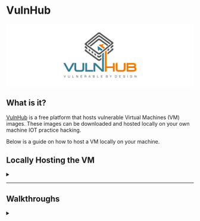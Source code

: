 <H1>VulnHub</H1>
<p></p>
<div align="center">
<img src="https://github.com/Shadow-Admins/Cyber_Club/blob/ea3cf3e76b754f9e3979be6323b2c4e83380db82/Starting_Point/VulnHub/images/vulnhub.png"><br>
</div>
<p></p>
<H2>What is it?</H2>
<p></p>
<a href="https://www.vulnhub.com/" rel="nofollow">VulnHub</a> is a free platform that hosts vulnerable Virtual Machines (VM) images. These images can be downloaded and hosted locally on your own machine IOT practice hacking.
<p></p>
Below is a guide on how to host a VM locally on your machine.
<p></p>
<H2>Locally Hosting the VM</H2>
<details>
    <summary></summary>
<p></p>
The first thing you need to do is download the mrRobot.ova file from <a href="https://www.vulnhub.com/entry/mr-robot-1,151/" rel="nofollow">VulnHub</a> (<a href="https://download.vulnhub.com/mrrobot/mrRobot.ova" rel="nofollow">Download link</a>).
<br>
Now that you have the .ova file you need open it in either <a href="https://www.virtualbox.org/" rel="nofollow">Virtual Box</a> or <a href="https://www.vmware.com/au/products/workstation-player.html" rel="nofollow">VMWare</a>.
<p></p>
<div align="center">
<img src="https://github.com/Shadow-Admins/Cyber_Club/blob/2429ae9e3f58140ed5905513114b710f0153067e/Starting_Point/VulnHub/MrRobot/images/open.png"><br>
</div>
<p></p>
This will then direct you to the import screen, give the VM a name and store it in a folder on your system somewhere.
<p></p>
<div align="center">
<img src="https://github.com/Shadow-Admins/Cyber_Club/blob/2429ae9e3f58140ed5905513114b710f0153067e/Starting_Point/VulnHub/MrRobot/images/import.png"><br>
</div>
<p></p>
This will then import the machine and you will be able to see it on the left hand panel once completed, the last thing you need to do is confirm the network settings. Below you can see that I have highlighted the network setting for the VM, it should be Host-only.
<p></p>
<div align="center">
<img src="https://github.com/Shadow-Admins/Cyber_Club/blob/2429ae9e3f58140ed5905513114b710f0153067e/Starting_Point/VulnHub/MrRobot/images/bridged.png"><br>
</div>
<p></p>
If it isn't set as Host-only you can click on the network which will bring you into network settings as displayed below.
<p></p>
<div align="center">
<img src="https://github.com/Shadow-Admins/Cyber_Club/blob/2429ae9e3f58140ed5905513114b710f0153067e/Starting_Point/VulnHub/MrRobot/images/network.png"><br>
</div>
<p></p>
You can now start your Mr Robot VM and let it run, you don't need to do anything further with it.
<p></p>
<div align="center">
<img src="https://github.com/Shadow-Admins/Cyber_Club/blob/2429ae9e3f58140ed5905513114b710f0153067e/Starting_Point/VulnHub/MrRobot/images/logon.png"><br>
</div>
<p></p>
We now need to make some changes to our penetration VM, looking at the settings we can see that there is only one network adapter that is set to NAT.
<p></p>
<div align="center">
<img src="https://github.com/Shadow-Admins/Cyber_Club/blob/17c7433328d45f62ef541af78f404d6556d848be/Starting_Point/VulnHub/MrRobot/images/penbox.png"><br>
</div>
<p></p>
We can add another adapter though the settings to do this right click on the VM name in the left panel.
<p></p>
<div align="center">
<img src="https://github.com/Shadow-Admins/Cyber_Club/blob/17c7433328d45f62ef541af78f404d6556d848be/Starting_Point/VulnHub/MrRobot/images/settings.png"><br>
</div>
<p></p>
Next we need to add another adapter, to do this we click on add at the bottom of the settings screen.
<p></p>
<div align="center">
<img src="https://github.com/Shadow-Admins/Cyber_Club/blob/17c7433328d45f62ef541af78f404d6556d848be/Starting_Point/VulnHub/MrRobot/images/add.png"><br>
</div>
<p></p>
We then click on Network Adapter then click finish.
<p></p>
<div align="center">
<img src="https://github.com/Shadow-Admins/Cyber_Club/blob/17c7433328d45f62ef541af78f404d6556d848be/Starting_Point/VulnHub/MrRobot/images/networkadapter.png"><br>
</div>
<p></p>
We can see that Network Adapter 2 has been created, we need to click on that adapter and select Host-only followed by ok.
<p></p>
<div align="center">
<img src="https://github.com/Shadow-Admins/Cyber_Club/blob/17c7433328d45f62ef541af78f404d6556d848be/Starting_Point/VulnHub/MrRobot/images/adapter2.png"><br>
</div>
<p></p>
Now that we have done this process we can start our penetration VM and begin the challenge. The reason that I do it this way is so that my penetration VM keeps internet connection and has a direct link to the target VM (mrRobot). If we put both VM's on Host-only our penetration VM would lose internet connectivity. 
<br>
We can confirm that the adapter is working by logging into our penetration VM and running the following command:
<p></p>

```
sudo ifconfig
```

<p></p>
Which returns something like this:
<p></p>

```
❯ sudo ifconfig
eth0: flags=4163<UP,BROADCAST,RUNNING,MULTICAST>  mtu 1500
        inet 192.168.191.129  netmask 255.255.255.0  broadcast 192.168.191.255
        inet6 fe80::11ec:b5d:f22:834f  prefixlen 64  scopeid 0x20<link>
        ether 00:0c:29:df:18:d9  txqueuelen 1000  (Ethernet)
        RX packets 24843  bytes 33147054 (31.6 MiB)
        RX errors 0  dropped 0  overruns 0  frame 0
        TX packets 10896  bytes 920671 (899.0 KiB)
        TX errors 0  dropped 0 overruns 0  carrier 0  collisions 0

eth1: flags=4163<UP,BROADCAST,RUNNING,MULTICAST>  mtu 1500
        inet 192.168.125.134  netmask 255.255.255.0  broadcast 192.168.125.255
        inet6 fe80::744b:c7cf:2382:75d3  prefixlen 64  scopeid 0x20<link>
        ether 00:0c:29:df:18:e3  txqueuelen 1000  (Ethernet)
        RX packets 5  bytes 875 (875.0 B)
        RX errors 0  dropped 0  overruns 0  frame 0
        TX packets 34  bytes 2534 (2.4 KiB)
        TX errors 0  dropped 0 overruns 0  carrier 0  collisions 0

lo: flags=73<UP,LOOPBACK,RUNNING>  mtu 65536
        inet 127.0.0.1  netmask 255.0.0.0
        inet6 ::1  prefixlen 128  scopeid 0x10<host>
        loop  txqueuelen 1000  (Local Loopback)
        RX packets 25070  bytes 14986245 (14.2 MiB)
        RX errors 0  dropped 0  overruns 0  frame 0
        TX packets 25070  bytes 14986245 (14.2 MiB)
        TX errors 0  dropped 0 overruns 0  carrier 0  collisions 0

```

<p></p>
We can see that eth1 has been added as interface and it has an ip next to inet.
<p></p>
We can now begin hacking our target machine.
<p></p>
The process is basically identical for Virtual Box however I prefer using VMWare.

</details>
<p></p>
<hr>
<p></p>
<H2>Walkthroughs</H2>
<p></p>
<details>
    <summary></summary>
<p></p>
<H2>Easy Boxes</H2>
<p></p>

<H3>Basic Pentesting: 1</H3>
<p></p>
██████╗  █████╗ ███████╗██╗ ██████╗    ██████╗ ███████╗███╗   ██╗████████╗███████╗███████╗████████╗██╗███╗   ██╗ ██████╗         ██╗
██╔══██╗██╔══██╗██╔════╝██║██╔════╝    ██╔══██╗██╔════╝████╗  ██║╚══██╔══╝██╔════╝██╔════╝╚══██╔══╝██║████╗  ██║██╔════╝ ██╗    ███║
██████╔╝███████║███████╗██║██║         ██████╔╝█████╗  ██╔██╗ ██║   ██║   █████╗  ███████╗   ██║   ██║██╔██╗ ██║██║  ███╗╚═╝    ╚██║
██╔══██╗██╔══██║╚════██║██║██║         ██╔═══╝ ██╔══╝  ██║╚██╗██║   ██║   ██╔══╝  ╚════██║   ██║   ██║██║╚██╗██║██║   ██║██╗     ██║
██████╔╝██║  ██║███████║██║╚██████╗    ██║     ███████╗██║ ╚████║   ██║   ███████╗███████║   ██║   ██║██║ ╚████║╚██████╔╝╚═╝     ██║
╚═════╝ ╚═╝  ╚═╝╚══════╝╚═╝ ╚═════╝    ╚═╝     ╚══════╝╚═╝  ╚═══╝   ╚═╝   ╚══════╝╚══════╝   ╚═╝   ╚═╝╚═╝  ╚═══╝ ╚═════╝         ╚═╝
                                                                                                                                    
<p></p>



<H3>Basic Pentesting: 2</H3>
<p></p>


 _______                       __                  _______                        __                            __      __                                 ______  
|       \                     |  \                |       \                      |  \                          |  \    |  \                               /      \ 
| $$$$$$$\  ______    _______  \$$  _______       | $$$$$$$\  ______   _______  _| $$_     ______    _______  _| $$_    \$$ _______    ______   __       |  $$$$$$\
| $$__/ $$ |      \  /       \|  \ /       \      | $$__/ $$ /      \ |       \|   $$ \   /      \  /       \|   $$ \  |  \|       \  /      \ |  \       \$$__| $$
| $$    $$  \$$$$$$\|  $$$$$$$| $$|  $$$$$$$      | $$    $$|  $$$$$$\| $$$$$$$\\$$$$$$  |  $$$$$$\|  $$$$$$$ \$$$$$$  | $$| $$$$$$$\|  $$$$$$\ \$$       /      $$
| $$$$$$$\ /      $$ \$$    \ | $$| $$            | $$$$$$$ | $$    $$| $$  | $$ | $$ __ | $$    $$ \$$    \   | $$ __ | $$| $$  | $$| $$  | $$ __       |  $$$$$$ 
| $$__/ $$|  $$$$$$$ _\$$$$$$\| $$| $$_____       | $$      | $$$$$$$$| $$  | $$ | $$|  \| $$$$$$$$ _\$$$$$$\  | $$|  \| $$| $$  | $$| $$__| $$|  \      | $$_____ 
| $$    $$ \$$    $$|       $$| $$ \$$     \      | $$       \$$     \| $$  | $$  \$$  $$ \$$     \|       $$   \$$  $$| $$| $$  | $$ \$$    $$ \$$      | $$     \
 \$$$$$$$   \$$$$$$$ \$$$$$$$  \$$  \$$$$$$$       \$$        \$$$$$$$ \$$   \$$   \$$$$   \$$$$$$$ \$$$$$$$     \$$$$  \$$ \$$   \$$ _\$$$$$$$           \$$$$$$$$
                                                                                                                                     |  \__| $$                    
                                                                                                                                      \$$    $$                    
                                                                                                                                       \$$$$$$                     

<p></p>
<H3>Mr Robot</H3>
<p></p>
<div align="center">
<img src="https://github.com/Shadow-Admins/Cyber_Club/blob/a86587ed8a8cab600b902e768476426cb52efee6/Starting_Point/VulnHub/images/mrRobot.jpg"><br>
</div>
<p></p>
Mr Robot is an easy to intermediate themed box on the TV show also called Mr Robot, it contains 3 flags (web flag, user flag and root flag) and has different ways of completing the box to achieve the same outcome.
<p></p>
<a href="https://github.com/Shadow-Admins/Cyber_Club/blob/914427a43cf5c0edf3b4fbb3ccb9d2b40444813e/Starting_Point/VulnHub/MrRobot/README.md" rel="nofollow">Walkthrough</a>
<p></p>



<p></p>
<H2>Intermediate Boxes</H2>
<p></p>

<p></p>
<H2>Hard Boxes</H2>
<p></p>

</details>
